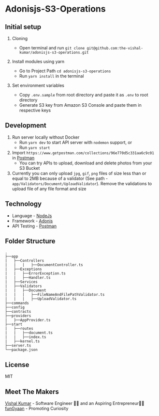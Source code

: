 # Adonisjs-S3-Operations

## Initial setup
1. Cloning
    - Open terminal and run `git clone git@github.com:the-vishal-kumar/adonisjs-s3-operations.git`

1. Install modules using yarn
    - Go to Project Path `cd adonisjs-s3-operations`
    - Run `yarn install` in the terminal

1. Set environment variables
    - Copy `.env.sample` from root directory and paste it as `.env` to root directory
    - Generate S3 key from Amazon S3 Console and paste them in respective keys

## Development

1. Run server locally without Docker
    - Run `yarn dev` to start API server with `nodemon` support, or
    - Run `yarn start`
1. Import `https://www.getpostman.com/collections/96e770d5c331aa6c9c01` in [Postman]
    - You can try APIs to upload, download and delete photos from your S3 Bucket
1. Currently you can only upload `jpg`, `gif`, `png` files of size less than or equal to 2MB because of a validator (See path - `app/Validators/Document/UploadValidator`). Remove the validations to upload file of any file format and size

## Technology
- Language - [NodeJs]
- Framework - [Adonis]
- API Testing - [Postman]

## Folder Structure
    .
    ├──app
    |   ├──Controllers
    |   |   |   ├──DocumentController.ts
    |   ├──Exceptions
    |   |   ├──ErrorException.ts
    |   |   ├──Handler.ts
    |   ├──Services
    |   ├──Validators
    |   |   ├──Document
    |   |   |   ├──FileNameAndFilePathValidator.ts
    |   |   |   ├──UploadValidator.ts
    ├──commands
    ├──config
    ├──contracts
    ├──providers
    |   ├──AppProvider.ts
    ├──start
    |   ├──routes
    |   |   ├──document.ts
    |   |   ├──index.ts
    |   ├──kernel.ts
    ├──server.ts
    └──package.json

## License
MIT

## Meet The Makers
[Vishal Kumar] - Software Engineer 👨‍💻 and an Aspiring Entrepreneur👨‍💼  
[funGyaan] - Promoting Curiosity

[NodeJs]: <https://nodejs.dev/>
[Adonis]: <https://adonisjs.com/>
[Postman]: <https://www.postman.com/>
[Vishal Kumar]: <https://www.linkedin.com/in/the-vishal-kumar/>
[funGyaan]: <https://www.funGyaan.com/>